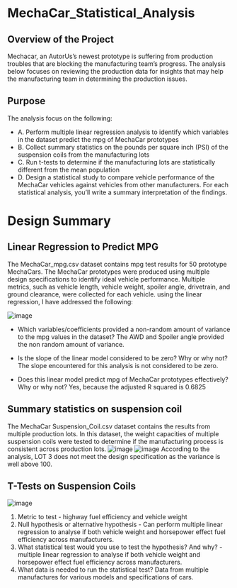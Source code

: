 # MechaCar_Statistical_Analysis
## Overview of the Project
Mechacar, an AutorUs’s newest prototype is suffering from production troubles that are blocking the manufacturing team’s progress. The analysis below focuses on reviewing the production data for insights that may help the manufacturing team in determining the production issues.

## Purpose
The analysis focus on the following:
* A. Perform multiple linear regression analysis to identify which variables in the dataset predict the mpg of MechaCar prototypes
* B. Collect summary statistics on the pounds per square inch (PSI) of the suspension coils from the manufacturing lots
* C. Run t-tests to determine if the manufacturing lots are statistically different from the mean population
* D. Design a statistical study to compare vehicle performance of the MechaCar vehicles against vehicles from other manufacturers. For each statistical analysis, you’ll write a summary interpretation of the findings.

# Design Summary
## Linear Regression to Predict MPG
The MechaCar_mpg.csv dataset contains mpg test results for 50 prototype MechaCars. The MechaCar prototypes were produced using multiple design specifications to identify ideal vehicle performance. Multiple metrics, such as vehicle length, vehicle weight, spoiler angle, drivetrain, and ground clearance, were collected for each vehicle. using the linear regression, I have addressed the following:

![image](https://user-images.githubusercontent.com/92557075/153796666-d2e6c74b-67b5-4128-95d0-c7ea6880168e.png)

* Which variables/coefficients provided a non-random amount of variance to the mpg values in the dataset?
The AWD and Spoiler angle provided the non random amount of variance.

* Is the slope of the linear model considered to be zero? Why or why not?
The slope encountered for this analysis is not considered to be zero.
* Does this linear model predict mpg of MechaCar prototypes effectively? Why or why not?
Yes, because the adjusted R squared is 0.6825

## Summary statistics on suspension coil
The MechaCar Suspension_Coil.csv dataset contains the results from multiple production lots. In this dataset, the weight capacities of multiple suspension coils were tested to determine if the manufacturing process is consistent across production lots. 
![image](https://user-images.githubusercontent.com/92557075/153797188-cde6f96a-ab21-4a41-a3e0-451321a4e51e.png)
![image](https://user-images.githubusercontent.com/92557075/153797198-78ab1ab3-badc-443a-9f8a-fd30b7de1732.png)
According to the analysis, LOT 3 does not meet the design specification as the variance is well above 100. 

## T-Tests on Suspension Coils
![image](https://user-images.githubusercontent.com/92557075/153797362-ce8d4422-7875-436a-bf44-837d9ad55bbe.png)
1. Metric to test - highway fuel efficiency and vehicle weight
2. Null hypothesis or alternative hypothesis - Can perform multiple linear regression to analyse if both vehicle weight and horsepower effect fuel efficiency across manufacturers.
3. What statistical test would you use to test the hypothesis? And why? - multiple linear regression to analyse if both vehicle weight and horsepower effect fuel efficiency across manufacturers.
4. What data is needed to run the statistical test? Data from multiple manufactures for various models and specifications of cars. 
